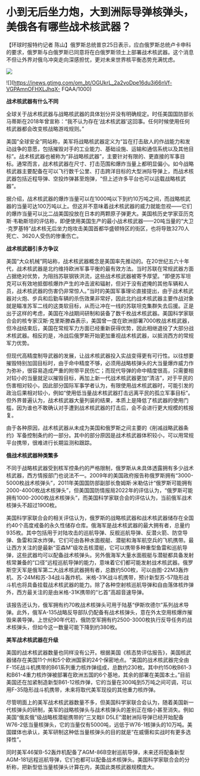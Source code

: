 # 小到无后坐力炮，大到洲际导弹核弹头，美俄各有哪些战术核武器？

【环球时报特约记者
陈山】俄罗斯总统普京25日表示，应白俄罗斯总统卢卡申科的要求，俄罗斯与白俄罗斯已同意将在白俄罗斯领土上部署战术核武器。这个消息不但让外界对俄乌冲突走向深感担忧，更对未来世界核平衡态势充满忧虑。

![](https://inews.gtimg.com/om_bt/OkApNeGd9916_lTf5yVAqiZYTs43o_60MGts6gJWL5dNEAA/1000)

![](https://inews.gtimg.com/om_bt/OGUkrL_2a2voDpe16du3i66nVf-VGPAmnOFHXLJhqX-
FQAA/1000)

**战术核武器有什么不同**

全球关于战术核武器与战略核武器的具体划分并没有明确规定。时任美国国防部长马蒂斯在2018年曾宣称：“我不认为存在‘战术核武器’这回事。任何时候使用任何核武器都会改变核战略游戏规则。”

美国“全球安全”网站称，美军将战略核武器定义为“旨在打击敌人的作战能力和发动战争的意愿，包括摧毁对手的工业能力、基础设施、运输和通信系统以及其他目标”。战术核武器也被称为“非战略核武器”，主要针对有限的、更直接的军事目标。通常而言，战术核武器在尺寸、打击范围和爆炸当量上都明显偏小。如今战略核武器主要配备在可以飞行数千公里、打击跨洋目标的大型洲际导弹上，而战术核武器包括近程导弹、空投炸弹甚至炮弹，“但上述许多平台也可以运载战略核武器”。

据介绍，战术核武器的爆炸当量可以在1000吨以下到约10万吨之间，而战略核武器的当量可达100万吨以上。但这并不意味着战术核武器的威力就能忽视——它们的爆炸当量可以比二战美国投放在日本的两颗原子弹更大。美国核历史学家亚历克斯·韦勒斯坦的评估称，即便使用美国生产的最小战术核武器——20吨当量的“大卫·克罗基特”战术核无后坐力炮攻击美国首都华盛顿特区的街区，也将导致3270人死亡、3620人受伤的惨重伤亡。

**战术核武器引多方争议**

美国“大众机械”网站称，战术核武器概念是美国率先推动的。在20世纪五六十年代，战术核武器是北约维持欧洲军事平衡的最有效方法。当时苏联在常规武器方面占据绝对优势，为阻挡苏联钢铁洪流，这些战术核武器被寄予厚望。“即便苏军坦克可以有效地抵御核爆炸产生的冲击波和辐射，但对于没有遮掩的其他车辆和人员，战术核武器的伤害仍非常惊人。”当时的美国军事理论直接提出，由于战术核武器对火炮、步兵和后勤车辆的杀伤效果非常好，因此北约战术核武器主要作战对象就是瞄准苏军二线的这类软目标，从而让冲在一线的苏联坦克集群失去后援。正是出于这样的考虑，美国在冷战期间研制和装备了数千枚战术核武器。美国科学家联合会的核专家汉斯·克里斯滕森表示，美国曾一度在欧洲部署7000枚战术核武器，但冷战结束后，美国在常规军力方面已经重新获得优势，因此相继退役了大部分战术核武器。相反的是，冷战后俄罗斯开始更加重视战术核武器，以抵消西方的常规军力优势。

但现代高精度制导武器的发展，让战术核武器投入实战变得更有可行性。以往想要摧毁特别加固目标时，由于命中精度不够，必须用战略核弹头的大当量爆炸威力作为弥补，很容易造成严重的附带平民伤亡；而现代导弹的命中精度很高，只需要相对较小的当量就足以摧毁目标，再加上新一代战术核武器更加“清洁”，对于平民的伤害相对较小，因此部分国际军事学者认为，有限使用战术核武器时，可能引发的政治后果相对较小，例如“使用低当量战术核武器打击远离平民的孤立军事目标”。但外界普遍认为，战术核武器大量列装的结果，本质上是降低了核武器的使用门槛，因为谁也不敢确认对手遭到战术核武器的打击后，会不会进行更大规模的核报复。

由于各种原因，战术核武器从未成为美国和俄罗斯之间主要的《削减战略武器条约》军备控制条约的一部分。其中的部分原因是战术核武器体积较小，可以用常规平台携带，很难进行长期监测和跟踪。

**俄战术核武器种类繁多**

不同于战略核武器受到核军控条约的严格限制，俄罗斯从未具体透露拥有多少战术核武器，西方情报部门也说法不一。2009年的美国政府报告称俄罗斯拥有“3000-5000枚战术核弹头”，2011年美国国防部副部长詹姆斯·米勒估计“俄罗斯可能拥有2000-4000枚战术核弹头”，但美国国防情报局2022年的评估认为，“俄罗斯可能拥有1000-2000枚战术核弹头”，而美国科学家联合会的评估认为，当前俄军战术核弹头不超过1900枚。

美国科学家联合会的相关评估认为，俄罗斯的战略核武器和战术核武器储存在全国约40个高度戒备的永久性储存仓库。俄海军是战术核武器的最大拥有者，总量约935枚。其中包括用于对陆攻击的巡航导弹、反舰巡航导弹、反潜火箭、防空导弹、鱼雷和深水炸弹。它们可由各种水面舰艇、潜艇和海军航空兵的飞机携带。最让西方关注的是最新“亚森M”级攻击核潜艇，它可以携带多种重型鱼雷和巡航导弹，这些武器均可以配备战术核弹头。另外俄海军大量水面舰艇与潜艇都具备发射核常兼备的“口径”远程巡航导弹的能力，意味着它们都可能发射战术核武器。俄罗斯空天军是俄军第二大战术核武器拥有者，总数约500枚，可以由图-22M3轰炸机、苏-24M和苏-34战斗轰炸机、米格-31K战斗机携带，预计新型苏-57隐形战斗机也将具备挂载战术核武器的能力。除了各种空射核巡航导弹和自由落体核炸弹外，西方最关注的是由米格-31K携带的“匕首”高超音速导弹。

该报告还认为，俄军拥有约70枚战术核弹头可用于陆基“伊斯坎德尔”系列战术导弹。此外，俄军A-135战略反导部队仍配备有战术核弹头，意在外太空用核爆炸摧毁来袭导弹。上世纪90年代初，俄防空军拥有约2500-3000枚执行反导任务的战术核弹头，但如今这一数量可能下降到约380枚。

**美军战术核武器在升级**

美国的战术核武器数量也同样没有公开。根据美国《核态势评估报告》，美国核武器储存在美国11个州和5个欧洲国家的24个保密地点。“美国的战术核武器完全由F-15E战斗机携带的B61系列重力核炸弹组成，总数约230枚。其中约150枚B61-3和B61-4重力核炸弹被部署在欧洲五国的6个基地，其余的部署在美国本土。”目前美国还在加紧制造新型B61-12核炸弹，它的当量在300吨到5万吨之间可调，可以用F-35隐形战斗机携带，未来将取代美军现役的其他重力核炸弹。

尽管明面上的美军战术核武器数量不多，但美国科学家联合会认为，随着美国新一代核弹头的研制，美军的战略核弹头与战术核弹头的差别正在缩小甚至消失。例如美国“俄亥俄”级战略核潜艇携带的“三叉戟II
D5LE”潜射洲际导弹已经开始配备W76-2低当量核弹头，它的当量仅有5000吨，远低于W76-1核弹头的10万吨。美国媒体也承认，美军研制这种低当量核弹头的目的就是“在威慑和实战时有更多选择性”。

同时美军46架B-52轰炸机配备了AGM-86B空射巡航导弹，未来还将配备新型AGM-181远程巡航导弹，它们也都可以配备战术核弹头。美国科学家联合会的分析称，把新型低当量核弹头计算在内，美国此类核武器规模庞大。

